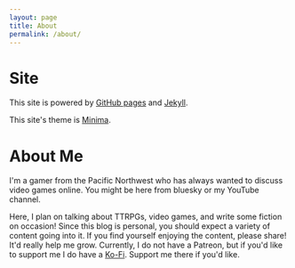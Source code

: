 ```yaml
---
layout: page
title: About
permalink: /about/
---
```


# Site

This site is powered by [GitHub pages](https://pages.github.com/) and [Jekyll](https://jekyllrb.com/).

This site's theme is [Minima](https://github.com/jekyll/minima).

# About Me

I'm a gamer from the Pacific Northwest who has always wanted to discuss video games online. You might be here from bluesky or my YouTube channel.

Here, I plan on talking about TTRPGs, video games, and write some fiction on occasion! Since this blog is personal, you should expect a variety of content going into it. If you find yourself enjoying the content, please share! It'd really help me grow. Currently, I do not have a Patreon, but if you'd like to support me I do have a [Ko-Fi](https://ko-fi.com/knightish). Support me there if you'd like.
